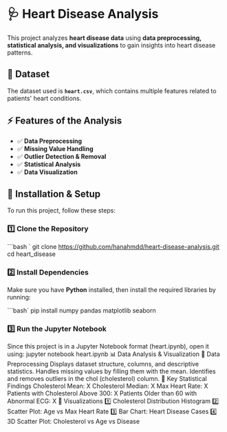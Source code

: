  # 🩺 **Heart Disease Analysis**  

This project analyzes **heart disease data** using **data preprocessing, statistical analysis, and visualizations** to gain insights into heart disease patterns.

## 📂 **Dataset**
The dataset used is **`heart.csv`**, which contains multiple features related to patients' heart conditions.

## ⚡ **Features of the Analysis**
- ✅ **Data Preprocessing**
- ✅ **Missing Value Handling**
- ✅ **Outlier Detection & Removal**
- ✅ **Statistical Analysis**
- ✅ **Data Visualization**

## 🔧 **Installation & Setup**  
To run this project, follow these steps:

### **1️⃣ Clone the Repository**  
```bash `
git clone https://github.com/hanahmdd/heart-disease-analysis.git 
cd heart_disease 

### **2️⃣ Install Dependencies**  
Make sure you have **Python** installed, then install the required libraries by running:  

```bash`
pip install numpy pandas matplotlib seaborn 
### **3️⃣ Run the Jupyter Notebook**
Since this project is in a Jupyter Notebook format (heart.ipynb), open it using:
jupyter notebook heart.ipynb
📊 Data Analysis & Visualization
📌 Data Preprocessing
Displays dataset structure, columns, and descriptive statistics.
Handles missing values by filling them with the mean.
Identifies and removes outliers in the chol (cholesterol) column.
📌 Key Statistical Findings
Cholesterol Mean: X
Cholesterol Median: X
Max Heart Rate: X
Patients with Cholesterol Above 300: X
Patients Older than 60 with Abnormal ECG: X
📌 Visualizations
1️⃣ Cholesterol Distribution Histogram
2️⃣ Scatter Plot: Age vs Max Heart Rate
3️⃣ Bar Chart: Heart Disease Cases
4️⃣ 3D Scatter Plot: Cholesterol vs Age vs Disease

